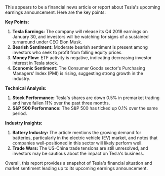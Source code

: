 This appears to be a financial news article or report about Tesla's upcoming earnings announcement. Here are the key points:

**Key Points:**

1. **Tesla Earnings:** The company will release its Q4 2018 earnings on January 30, and investors will be watching for signs of a sustained turnaround under CEO Elon Musk.
2. **Bearish Sentiment:** Moderate bearish sentiment is present among investors who seek to profit from falling equity prices.
3. **Money Flow:** ETF activity is negative, indicating decreasing investor interest in Tesla stock.
4. **Economic Sentiment:** The Consumer Goods sector's Purchasing Managers' Index (PMI) is rising, suggesting strong growth in the industry.

**Technical Analysis:**

1. **Stock Performance:** Tesla's shares are down 0.5% in premarket trading and have fallen 11% over the past three months.
2. **S&P 500 Performance:** The S&P 500 has ticked up 0.1% over the same period.

**Industry Insights:**

1. **Battery Industry:** The article mentions the growing demand for batteries, particularly in the electric vehicle (EV) market, and notes that companies well-positioned in this sector will likely perform well.
2. **Trade Wars:** The US-China trade tensions are still unresolved, and investors may be cautious about the impact on Tesla's business.

Overall, this report provides a snapshot of Tesla's financial situation and market sentiment leading up to its upcoming earnings announcement.